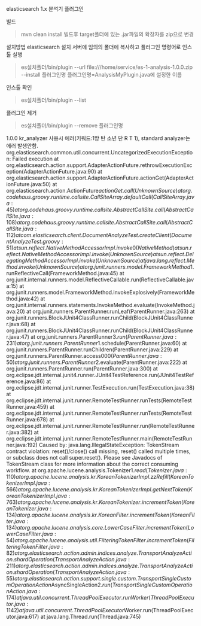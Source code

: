 elasticsearch 1.x 분석기 플러그인

빌드
>mvn clean install
빌드후 target폴더에 있는 .jar파일의 확장자를 zip으로 변경

설치방법
elasticsearch 설치 서버에 임의의 폴더에 복사하고 플러그인 명령어로 인스톨 실행
>es설치폴더/bin/plugin --url  file:///home/service/es-1-analysis-1.0.0.zip --install 플러그인명
플러그인명=AnalysisMyPlugin.java에 설정한 이름

인스톨 확인
>es설치폴더/bin/plugin --list

플러그인 제거
>es설치폴더/bin/plugin --remove 플러그인명 

1.0.0 kr_analyzer 사용시 에러(키워드:1방 탄 소년 단 R T 1), standard analyzer는 에러 발생안함.
org.elasticsearch.common.util.concurrent.UncategorizedExecutionException: Failed execution
	at org.elasticsearch.action.support.AdapterActionFuture.rethrowExecutionException(AdapterActionFuture.java:90)
	at org.elasticsearch.action.support.AdapterActionFuture.actionGet(AdapterActionFuture.java:50)
	at org.elasticsearch.action.ActionFuture$actionGet.call(Unknown Source)
	at org.codehaus.groovy.runtime.callsite.CallSiteArray.defaultCall(CallSiteArray.java:45)
	at org.codehaus.groovy.runtime.callsite.AbstractCallSite.call(AbstractCallSite.java:108)
	at org.codehaus.groovy.runtime.callsite.AbstractCallSite.call(AbstractCallSite.java:112)
	at com.elasticsearch.client.DocumentAnalyzeTest.createClient(DocumentAnalyzeTest.groovy:51)
	at sun.reflect.NativeMethodAccessorImpl.invoke0(Native Method)
	at sun.reflect.NativeMethodAccessorImpl.invoke(Unknown Source)
	at sun.reflect.DelegatingMethodAccessorImpl.invoke(Unknown Source)
	at java.lang.reflect.Method.invoke(Unknown Source)
	at org.junit.runners.model.FrameworkMethod$1.runReflectiveCall(FrameworkMethod.java:45)
	at org.junit.internal.runners.model.ReflectiveCallable.run(ReflectiveCallable.java:15)
	at org.junit.runners.model.FrameworkMethod.invokeExplosively(FrameworkMethod.java:42)
	at org.junit.internal.runners.statements.InvokeMethod.evaluate(InvokeMethod.java:20)
	at org.junit.runners.ParentRunner.runLeaf(ParentRunner.java:263)
	at org.junit.runners.BlockJUnit4ClassRunner.runChild(BlockJUnit4ClassRunner.java:68)
	at org.junit.runners.BlockJUnit4ClassRunner.runChild(BlockJUnit4ClassRunner.java:47)
	at org.junit.runners.ParentRunner$3.run(ParentRunner.java:231)
	at org.junit.runners.ParentRunner$1.schedule(ParentRunner.java:60)
	at org.junit.runners.ParentRunner.runChildren(ParentRunner.java:229)
	at org.junit.runners.ParentRunner.access$000(ParentRunner.java:50)
	at org.junit.runners.ParentRunner$2.evaluate(ParentRunner.java:222)
	at org.junit.runners.ParentRunner.run(ParentRunner.java:300)
	at org.eclipse.jdt.internal.junit4.runner.JUnit4TestReference.run(JUnit4TestReference.java:86)
	at org.eclipse.jdt.internal.junit.runner.TestExecution.run(TestExecution.java:38)
	at org.eclipse.jdt.internal.junit.runner.RemoteTestRunner.runTests(RemoteTestRunner.java:459)
	at org.eclipse.jdt.internal.junit.runner.RemoteTestRunner.runTests(RemoteTestRunner.java:678)
	at org.eclipse.jdt.internal.junit.runner.RemoteTestRunner.run(RemoteTestRunner.java:382)
	at org.eclipse.jdt.internal.junit.runner.RemoteTestRunner.main(RemoteTestRunner.java:192)
Caused by: java.lang.IllegalStateException: TokenStream contract violation: reset()/close() call missing, reset() called multiple times, or subclass does not call super.reset(). Please see Javadocs of TokenStream class for more information about the correct consuming workflow.
	at org.apache.lucene.analysis.Tokenizer$1.read(Tokenizer.java:110)
	at org.apache.lucene.analysis.kr.KoreanTokenizerImpl.zzRefill(KoreanTokenizerImpl.java:566)
	at org.apache.lucene.analysis.kr.KoreanTokenizerImpl.getNextToken(KoreanTokenizerImpl.java:763)
	at org.apache.lucene.analysis.kr.KoreanTokenizer.incrementToken(KoreanTokenizer.java:134)
	at org.apache.lucene.analysis.kr.KoreanFilter.incrementToken(KoreanFilter.java:134)
	at org.apache.lucene.analysis.core.LowerCaseFilter.incrementToken(LowerCaseFilter.java:54)
	at org.apache.lucene.analysis.util.FilteringTokenFilter.incrementToken(FilteringTokenFilter.java:82)
	at org.elasticsearch.action.admin.indices.analyze.TransportAnalyzeAction.shardOperation(TransportAnalyzeAction.java:211)
	at org.elasticsearch.action.admin.indices.analyze.TransportAnalyzeAction.shardOperation(TransportAnalyzeAction.java:55)
	at org.elasticsearch.action.support.single.custom.TransportSingleCustomOperationAction$AsyncSingleAction$2.run(TransportSingleCustomOperationAction.java:174)
	at java.util.concurrent.ThreadPoolExecutor.runWorker(ThreadPoolExecutor.java:1142)
	at java.util.concurrent.ThreadPoolExecutor$Worker.run(ThreadPoolExecutor.java:617)
	at java.lang.Thread.run(Thread.java:745)

